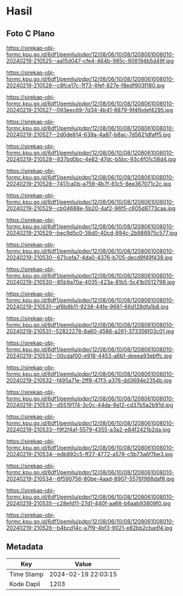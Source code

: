 # Hasil

## Foto C Plano

https://sirekap-obj-formc.kpu.go.id/6df1/pemilu/pdpr/12/08/06/10/08/1208061008010-20240219-210525--aa15d047-cfe4-464b-985c-908194b5d49f.jpg

https://sirekap-obj-formc.kpu.go.id/6df1/pemilu/pdpr/12/08/06/10/08/1208061008010-20240219-210526--c8fce17c-1f73-4fef-827e-f8edf903f180.jpg

https://sirekap-obj-formc.kpu.go.id/6df1/pemilu/pdpr/12/08/06/10/08/1208061008010-20240219-210527--093eec69-7d34-4b41-8879-9f4fbdef4295.jpg

https://sirekap-obj-formc.kpu.go.id/6df1/pemilu/pdpr/12/08/06/10/08/1208061008010-20240219-210527--2d0de814-639a-4a87-b8ac-7d5621dfaff5.jpg

https://sirekap-obj-formc.kpu.go.id/6df1/pemilu/pdpr/12/08/06/10/08/1208061008010-20240219-210528--837bd0bc-4e82-47dc-b5bc-93c4f01c58d4.jpg

https://sirekap-obj-formc.kpu.go.id/6df1/pemilu/pdpr/12/08/06/10/08/1208061008010-20240219-210528--7417ca0b-a756-4b7f-81c5-8ee367071c2c.jpg

https://sirekap-obj-formc.kpu.go.id/6df1/pemilu/pdpr/12/08/06/10/08/1208061008010-20240219-210529--cb04688e-5b20-4af2-96f5-c605d8773caa.jpg

https://sirekap-obj-formc.kpu.go.id/6df1/pemilu/pdpr/12/08/06/10/08/1208061008010-20240219-210529--bec9d5c0-38d0-40cd-894c-2b988975c577.jpg

https://sirekap-obj-formc.kpu.go.id/6df1/pemilu/pdpr/12/08/06/10/08/1208061008010-20240219-210530--671cefa7-4da0-4376-b705-decd9f49f439.jpg

https://sirekap-obj-formc.kpu.go.id/6df1/pemilu/pdpr/12/08/06/10/08/1208061008010-20240219-210530--85b9a70a-4035-423a-81b5-5c41b0512798.jpg

https://sirekap-obj-formc.kpu.go.id/6df1/pemilu/pdpr/12/08/06/10/08/1208061008010-20240219-210531--af8b8b11-9238-44fe-9661-66d128dfa1b8.jpg

https://sirekap-obj-formc.kpu.go.id/6df1/pemilu/pdpr/12/08/06/10/08/1208061008010-20240219-210531--52822278-8a60-4586-a261-373356f03c01.jpg

https://sirekap-obj-formc.kpu.go.id/6df1/pemilu/pdpr/12/08/06/10/08/1208061008010-20240219-210532--00cdaf00-e918-4453-a6b1-deeea93ebffc.jpg

https://sirekap-obj-formc.kpu.go.id/6df1/pemilu/pdpr/12/08/06/10/08/1208061008010-20240219-210532--f495a71e-2ff8-47f3-a376-dd3694e2354b.jpg

https://sirekap-obj-formc.kpu.go.id/6df1/pemilu/pdpr/12/08/06/10/08/1208061008010-20240219-210533--d5519174-3c0c-44da-9a12-cd37b5a2b91d.jpg

https://sirekap-obj-formc.kpu.go.id/6df1/pemilu/pdpr/12/08/06/10/08/1208061008010-20240219-210533--f9f2f4af-5579-4355-a3a2-e84f2421b2da.jpg

https://sirekap-obj-formc.kpu.go.id/6df1/pemilu/pdpr/12/08/06/10/08/1208061008010-20240219-210534--edb892c5-ff27-4772-a578-c5b73a6f7be3.jpg

https://sirekap-obj-formc.kpu.go.id/6df1/pemilu/pdpr/12/08/06/10/08/1208061008010-20240219-210534--6f590756-80be-4aad-8907-5576f988daf8.jpg

https://sirekap-obj-formc.kpu.go.id/6df1/pemilu/pdpr/12/08/06/10/08/1208061008010-20240219-210535--c28efd11-27d1-440f-aa68-b6aab93809f0.jpg

https://sirekap-obj-formc.kpu.go.id/6df1/pemilu/pdpr/12/08/06/10/08/1208061008010-20240219-210526--b4bcd14c-a7f9-4bf3-9021-e82bb2cbadf4.jpg


## Metadata

| Key        | Value               |
| ---------- | ------------------- |
| Time Stamp | 2024-02-19 22:03:15 |
| Kode Dapil | 1203                |



